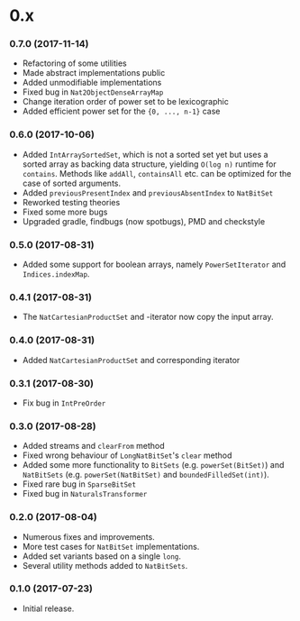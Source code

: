 # 0.x

### 0.7.0 (2017-11-14)

  * Refactoring of some utilities
  * Made abstract implementations public
  * Added unmodifiable implementations
  * Fixed bug in `Nat2ObjectDenseArrayMap`
  * Change iteration order of power set to be lexicographic
  * Added efficient power set for the `{0, ..., n-1}` case

### 0.6.0 (2017-10-06)

  * Added `IntArraySortedSet`, which is not a sorted set yet but uses a sorted array as backing data structure, yielding `O(log n)` runtime for `contains`. Methods like `addAll`, `containsAll` etc. can be optimized for the case of sorted arguments. 
  * Added `previousPresentIndex` and `previousAbsentIndex` to `NatBitSet`
  * Reworked testing theories
  * Fixed some more bugs
  * Upgraded gradle, findbugs (now spotbugs), PMD and checkstyle
  
### 0.5.0 (2017-08-31)

  * Added some support for boolean arrays, namely `PowerSetIterator` and `Indices.indexMap`.

### 0.4.1 (2017-08-31)

  * The `NatCartesianProductSet` and -iterator now copy the input array.

### 0.4.0 (2017-08-31)

  * Added `NatCartesianProductSet` and corresponding iterator

### 0.3.1 (2017-08-30)

  * Fix bug in `IntPreOrder`

### 0.3.0 (2017-08-28)

  * Added streams and `clearFrom` method
  * Fixed wrong behaviour of `LongNatBitSet`'s `clear` method
  * Added some more functionality to `BitSets` (e.g. `powerSet(BitSet)`) and `NatBitSets` (e.g. `powerSet(NatBitSet)` and `boundedFilledSet(int)`).
  * Fixed rare bug in `SparseBitSet`
  * Fixed bug in `NaturalsTransformer`

### 0.2.0 (2017-08-04)

 * Numerous fixes and improvements.
 * More test cases for `NatBitSet` implementations.
 * Added set variants based on a single `long`.
 * Several utility methods added to `NatBitSets`.

### 0.1.0 (2017-07-23)

 * Initial release.
